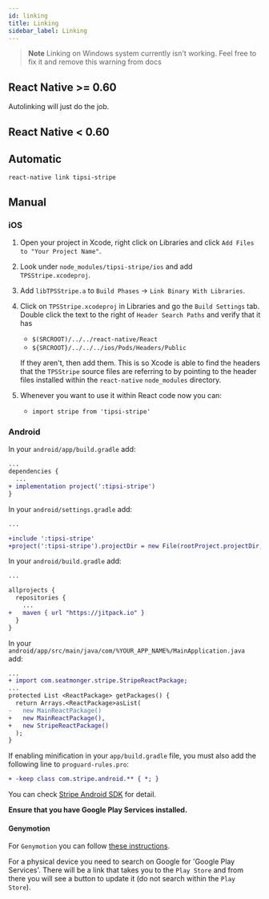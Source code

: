 ```yaml
---
id: linking
title: Linking
sidebar_label: Linking
---
```


> **Note** Linking on Windows system currently isn't working. Feel free to fix it and remove this warning from docs


## React Native >= 0.60

Autolinking will just do the job.

## React Native < 0.60

## Automatic

`react-native link tipsi-stripe`

## Manual

### iOS

1. Open your project in Xcode, right click on Libraries and click `Add Files to "Your Project Name"`.
2. Look under `node_modules/tipsi-stripe/ios` and add `TPSStripe.xcodeproj`.
3. Add `libTPSStripe.a` to `Build Phases` → `Link Binary With Libraries`.
4. Click on `TPSStripe.xcodeproj` in Libraries and go the `Build Settings` tab.  
   Double click the text to the right of `Header Search Paths` and verify that it has
   * `$(SRCROOT)/../../react-native/React`
   * `${SRCROOT}/../../../ios/Pods/Headers/Public`

   If they aren't, then add them. This is so Xcode is able to find the headers that the `TPSStripe` source files are referring to by pointing to the header files installed within the `react-native` `node_modules` directory.
5. Whenever you want to use it within React code now you can:
   * `import stripe from 'tipsi-stripe'`

### Android

In your `android/app/build.gradle` add:

```diff
...
dependencies {
  ...
+ implementation project(':tipsi-stripe')
}
```

In your `android/settings.gradle` add:

```diff
...

+include ':tipsi-stripe'
+project(':tipsi-stripe').projectDir = new File(rootProject.projectDir, '../node_modules/tipsi-stripe/android')
```

In your `android/build.gradle` add:

```diff
...

allprojects {
  repositories {
    ...
+   maven { url "https://jitpack.io" }
  }
}
```

In your `android/app/src/main/java/com/%YOUR_APP_NAME%/MainApplication.java` add:

```diff
...
+ import com.seatmonger.stripe.StripeReactPackage;
...
protected List <ReactPackage> getPackages() {
  return Arrays.<ReactPackage>asList(
-   new MainReactPackage()
+   new MainReactPackage(),
+   new StripeReactPackage()
  );
}
```

If enabling minification in your `app/build.gradle` file, you must also add the following line to `proguard-rules.pro`:
```diff
+ -keep class com.stripe.android.** { *; }
```
You can check [Stripe Android SDK](https://github.com/stripe/stripe-android#installation) for detail.

**Ensure that you have Google Play Services installed.**

#### Genymotion

For `Genymotion` you can follow [these instructions](http://stackoverflow.com/questions/20121883/how-to-install-google-play-services-in-a-genymotion-vm-with-no-drag-and-drop-su/20137324#20137324).

For a physical device you need to search on Google for 'Google Play Services'. There will be a link that takes you to the `Play Store` and from there you will see a button to update it \(do not search within the `Play Store`\).
